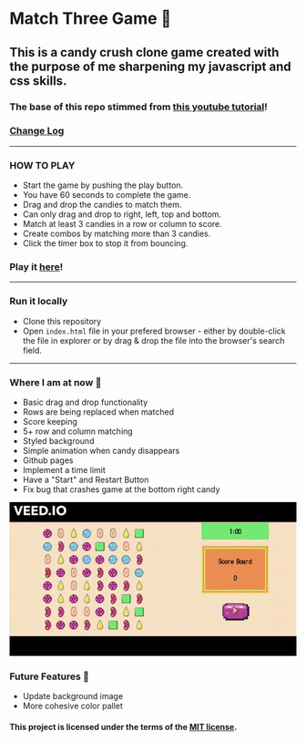 # Match Three Game 🍭

## This is a candy crush clone game created with the purpose of me sharpening my javascript and css skills.

### The base of this repo stimmed from [this youtube tutorial](https://www.youtube.com/watch?v=XD5sZWxwJUk)!

### [Change Log](CHANGELOG.md)

---

### HOW TO PLAY

- Start the game by pushing the play button.
- You have 60 seconds to complete the game.
- Drag and drop the candies to match them.
- Can only drag and drop to right, left, top and bottom.
- Match at least 3 candies in a row or column to score.
- Create combos by matching more than 3 candies.
- Click the timer box to stop it from bouncing.

### Play it [here](https://alexandria.github.io/match-three-game/index.html)!

---

### Run it locally
- Clone this repository 
- Open `index.html` file in your prefered browser - either by double-click the file in explorer or by drag & drop the file into the browser's search field.
---
### Where I am at now 🍬

- Basic drag and drop functionality
- Rows are being replaced when matched
- Score keeping
- 5+ row and column matching
- Styled background
- Simple animation when candy disappears
- Github pages
- Implement a time limit
- Have a "Start" and Restart Button
- Fix bug that crashes game at the bottom right candy

![CandyCrushgif](currentstate.gif)

### Future Features 🧁

- Update background image
- More cohesive color pallet

#### This project is licensed under the terms of the [MIT license](https://choosealicense.com/licenses/mit/#).
